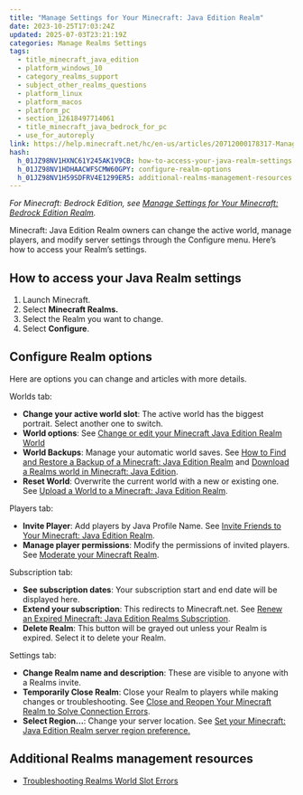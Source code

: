 ```yaml
---
title: "Manage Settings for Your Minecraft: Java Edition Realm"
date: 2023-10-25T17:03:24Z
updated: 2025-07-03T23:21:19Z
categories: Manage Realms Settings
tags:
  - title_minecraft_java_edition
  - platform_windows_10
  - category_realms_support
  - subject_other_realms_questions
  - platform_linux
  - platform_macos
  - platform_pc
  - section_12618497714061
  - title_minecraft_java_bedrock_for_pc
  - use_for_autoreply
link: https://help.minecraft.net/hc/en-us/articles/20712000178317-Manage-Settings-for-Your-Minecraft-Java-Edition-Realm
hash:
  h_01JZ98NV1HXNC61Y245AK1V9CB: how-to-access-your-java-realm-settings
  h_01JZ98NV1HDHAACWFSCMW60GPY: configure-realm-options
  h_01JZ98NV1H59SDFRV4E1299ER5: additional-realms-management-resources
---
```


*For Minecraft: Bedrock Edition, see [Manage Settings for Your Minecraft: Bedrock Edition Realm](./Manage-Your-Minecraft-Bedrock-Edition-Realm.md).*

Minecraft: Java Edition Realm owners can change the active world, manage players, and modify server settings through the Configure menu. Here’s how to access your Realm’s settings.

## How to access your Java Realm settings

1.  Launch Minecraft.
2.  Select **Minecraft Realms.**
3.  Select the Realm you want to change.
4.  Select **Configure**.

## Configure Realm options

Here are options you can change and articles with more details.

Worlds tab:

- **Change your active world slot**: The active world has the biggest portrait. Select another one to switch.
- **World options**: See [Change or edit your Minecraft Java Edition Realm World](../Manage-Realms-Worlds/Change-or-edit-your-Minecraft-Java-Edition-Realm-World.md)
- **World Backups**: Manage your automatic world saves. See [How to Find and Restore a Backup of a Minecraft: Java Edition Realm](./How-to-Find-and-Restore-a-Backup-of-a-Minecraft-Java-Edition-Realm.md) and [Download a Realms world in Minecraft: Java Edition](../Manage-Realms-Worlds/Download-a-Realms-world-in-Minecraft-Java-Edition.md).
- **Reset World**: Overwrite the current world with a new or existing one. See [Upload a World to a Minecraft: Java Edition Realm](../Manage-Realms-Worlds/Upload-a-World-to-a-Minecraft-Java-Edition-Realm.md).

Players tab:

- **Invite Player**: Add players by Java Profile Name. See [Invite Friends to Your Minecraft: Java Edition Realm](../Create-or-Join-Realms/Invite-Friends-to-Your-Minecraft-Java-Edition-Realm.md).
- **Manage player permissions**: Modify the permissions of invited players. See [Moderate your Minecraft Realm](./Moderate-Your-Minecraft-Realm.md).

Subscription tab:

- **See subscription dates**: Your subscription start and end date will be displayed here.
- **Extend your subscription**: This redirects to Minecraft.net. See [Renew an Expired Minecraft: Java Edition Realms Subscription](../Manage-Realms-Subscriptions/Renew-an-Expired-Minecraft-Java-Edition-Realms-Subscription.md).
- **Delete Realm**: This button will be grayed out unless your Realm is expired. Select it to delete your Realm.

Settings tab:

- **Change Realm name and description**: These are visible to anyone with a Realms invite.
- **Temporarily Close Realm**: Close your Realm to players while making changes or troubleshooting. See [Close and Reopen Your Minecraft Realm to Solve Connection Errors](../Troubleshoot-Minecraft-Realms/Close-and-Reopen-Your-Minecraft-Realm-to-Solve-Connection-Errors.md).
- **Select Region…**: Change your server location. See [Set your Minecraft: Java Edition Realm server region preference.](../Create-or-Join-Realms/Set-your-Minecraft-Java-Edition-Realm-server-region-preference.md)

## Additional Realms management resources

- [Troubleshooting Realms World Slot Errors](../Troubleshoot-Minecraft-Realms/Troubleshooting-Realms-World-Slot-Errors.md)

